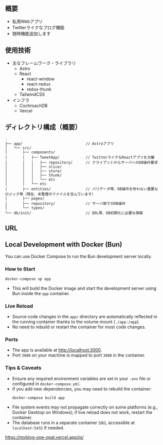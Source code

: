 ## 概要
- 私用Webアプリ
- Twitterライクなブログ機能
- 随時機能追加します
## 使用技術
- 主なフレームワーク・ライブラリ
  - Astro
  - React
    - react-window
    - react-redux
    - redux-thunk
  - TailwindCSS
- インフラ
  - CochroachDB
  - Vercel
## ディレクトリ構成（概要）
```
.
├── app/                             // Astroアプリ
│   └── src/
│       ├── components/
│       │   ├── TweetApp/            // TwitterライクなReactアプリを分離
│       │   │   ├── repository/      // クライアントからサーバへのDB操作要求
│       │   │   ├── slice/
│       │   │   ├── store/
│       │   │   ├── thunk/
│       │   │   └── etc
│       │   └── etc
│       ├── entities/                // バリデータ等、DB操作を伴わない重要なロジック等（現在、未整理のファイルを含んでいます）
│       ├── pages/
│       ├── repository/              // サーバ側でのDB操作
│       └── types/
└── db/init/                         // DDL等、DB初期化に必要な情報
```
## URL
## Local Development with Docker (Bun)

You can use Docker Compose to run the Bun development server locally.

### How to Start

```sh
docker-compose up app
```

- This will build the Docker image and start the development server using Bun inside the `app` container.

### Live Reload

- Source code changes in the `app/` directory are automatically reflected in the running container thanks to the volume mount (`./app:/app`).
- No need to rebuild or restart the container for most code changes.

### Ports

- The app is available at [http://localhost:3000](http://localhost:3000).
- Port `3000` on your machine is mapped to port `3000` in the container.

### Tips & Caveats

- Ensure any required environment variables are set in your `.env` file or configured in `docker-compose.yml`.
- If you add new dependencies, you may need to rebuild the container:  
  ```sh
  docker-compose build app
  ```
- File system events may not propagate correctly on some platforms (e.g., Docker Desktop on Windows); if live reload does not work, restart the container.
- The database runs in a separate container (`db`), accessible at `localhost:5432` if needed.

https://myblog-one-opal.vercel.app/jp/
